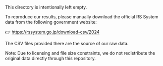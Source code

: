 This directory is intentionally left empty.

To reproduce our results, please manually download the official RS System data from the following government website:

👉 https://rssystem.go.jp/download-csv/2024

The CSV files provided there are the source of our raw data.

Note:
Due to licensing and file size constraints, we do not redistribute the original data directly through this repository.
